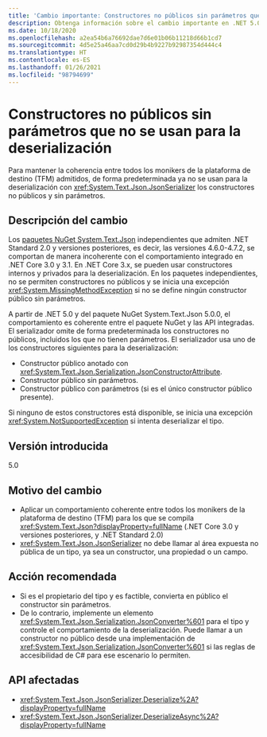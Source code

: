 ```yaml
---
title: 'Cambio importante: Constructores no públicos sin parámetros que no se usan para la deserialización'
description: Obtenga información sobre el cambio importante en .NET 5.0 por el que los constructores no públicos y sin parámetros ya no se usan para la deserialización con JsonSerializer.
ms.date: 10/18/2020
ms.openlocfilehash: a2ea54b6a76692dae7d6e01b06b11218d66b1cd7
ms.sourcegitcommit: 4d5e25a46aa7cd0d29b4b9227b92987354d444c4
ms.translationtype: HT
ms.contentlocale: es-ES
ms.lasthandoff: 01/26/2021
ms.locfileid: "98794699"
---
```

# <a name="non-public-parameterless-constructors-not-used-for-deserialization"></a>Constructores no públicos sin parámetros que no se usan para la deserialización

Para mantener la coherencia entre todos los monikers de la plataforma de destino (TFM) admitidos, de forma predeterminada ya no se usan para la deserialización con <xref:System.Text.Json.JsonSerializer> los constructores no públicos y sin parámetros.

## <a name="change-description"></a>Descripción del cambio

Los [paquetes NuGet System.Text.Json](https://www.nuget.org/packages/System.Text.Json/) independientes que admiten .NET Standard 2.0 y versiones posteriores, es decir, las versiones 4.6.0-4.7.2, se comportan de manera incoherente con el comportamiento integrado en .NET Core 3.0 y 3.1. En .NET Core 3.x, se pueden usar constructores internos y privados para la deserialización. En los paquetes independientes, no se permiten constructores no públicos y se inicia una excepción <xref:System.MissingMethodException> si no se define ningún constructor público sin parámetros.

A partir de .NET 5.0 y del paquete NuGet System.Text.Json 5.0.0, el comportamiento es coherente entre el paquete NuGet y las API integradas. El serializador omite de forma predeterminada los constructores no públicos, incluidos los que no tienen parámetros. El serializador usa uno de los constructores siguientes para la deserialización:

- Constructor público anotado con <xref:System.Text.Json.Serialization.JsonConstructorAttribute>.
- Constructor público sin parámetros.
- Constructor público con parámetros (si es el único constructor público presente).

Si ninguno de estos constructores está disponible, se inicia una excepción <xref:System.NotSupportedException> si intenta deserializar el tipo.

## <a name="version-introduced"></a>Versión introducida

5.0

## <a name="reason-for-change"></a>Motivo del cambio

- Aplicar un comportamiento coherente entre todos los monikers de la plataforma de destino (TFM) para los que se compila <xref:System.Text.Json?displayProperty=fullName> (.NET Core 3.0 y versiones posteriores, y .NET Standard 2.0)
- <xref:System.Text.Json.JsonSerializer> no debe llamar al área expuesta no pública de un tipo, ya sea un constructor, una propiedad o un campo.

## <a name="recommended-action"></a>Acción recomendada

- Si es el propietario del tipo y es factible, convierta en público el constructor sin parámetros.
- De lo contrario, implemente un elemento <xref:System.Text.Json.Serialization.JsonConverter%601> para el tipo y controle el comportamiento de la deserialización. Puede llamar a un constructor no público desde una implementación de <xref:System.Text.Json.Serialization.JsonConverter%601> si las reglas de accesibilidad de C# para ese escenario lo permiten.

## <a name="affected-apis"></a>API afectadas

- <xref:System.Text.Json.JsonSerializer.Deserialize%2A?displayProperty=fullName>
- <xref:System.Text.Json.JsonSerializer.DeserializeAsync%2A?displayProperty=fullName>

<!--

### Affected APIs

- `Overload:System.Text.Json.JsonSerializer.Deserialize`
- `Overload:System.Text.Json.JsonSerializer.DeserializeAsync`

### Category

Serialization

-->
